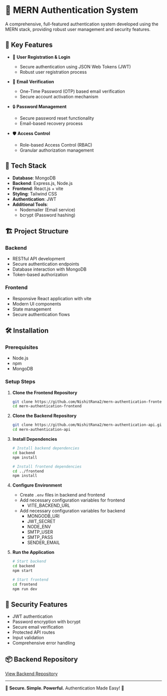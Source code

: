 # 🔐 MERN Authentication System

A comprehensive, full-featured authentication system developed using the MERN stack, providing robust user management and security features.

## 🌟 Key Features

* 🔑 **User Registration & Login**
  - Secure authentication using JSON Web Tokens (JWT)
  - Robust user registration process

* 📧 **Email Verification**
  - One-Time Password (OTP) based email verification
  - Secure account activation mechanism

* 🔒 **Password Management**
  - Secure password reset functionality
  - Email-based recovery process

* 🛡️ **Access Control**
  - Role-based Access Control (RBAC)
  - Granular authorization management

## 🚀 Tech Stack

- **Database**: MongoDB
- **Backend**: Express.js, Node.js
- **Frontend**: React.js + vite
- **Styling**: Tailwind CSS
- **Authentication**: JWT
- **Additional Tools**:
  - Nodemailer (Email service)
  - bcrypt (Password hashing)

## 🏗️ Project Structure

### Backend
- RESTful API development
- Secure authentication endpoints
- Database interaction with MongoDB
- Token-based authorization

### Frontend
- Responsive React application with vite
- Modern UI components
- State management
- Secure authentication flows

## 🛠️ Installation

### Prerequisites
- Node.js
- npm
- MongoDB

### Setup Steps
1. **Clone the Frontend Repository**
   ```bash
   git clone https://github.com/NishitRana2/mern-authentication-frontend.git
   cd mern-authentication-frontend
   ```
   
2. **Clone the Backend Repository**
   ```bash
   git clone https://github.com/NishitRana2/mern-authentication-api.git
   cd mern-authentication-api
   ```

3. **Install Dependencies**
   ```bash
   # Install backend dependencies
   cd backend
   npm install

   # Install frontend dependencies
   cd ../frontend
   npm install
   ```

4. **Configure Environment**
   - Create `.env` files in backend and frontend
   - Add necessary configuration variables for frontend
     - VITE_BACKEND_URL
   - Add necessary configuration variables for backend
     - MONGODB_URI
     - JWT_SECRET
     - NODE_ENV
     - SMTP_USER
     - SMTP_PASS
     - SENDER_EMAIL 
     

5. **Run the Application**
   ```bash
   # Start backend
   cd backend
   npm start

   # Start frontend
   cd frontend
   npm run dev
   ```

## 🔐 Security Features

- JWT authentication
- Password encryption with bcrypt
- Secure email verification
- Protected API routes
- Input validation
- Comprehensive error handling


## 📦 Backend Repository

[View Backend Repository](https://github.com/NishitRana2/mern-authentication-api)


---

🚀 **Secure. Simple. Powerful.** Authentication Made Easy! 🔐
